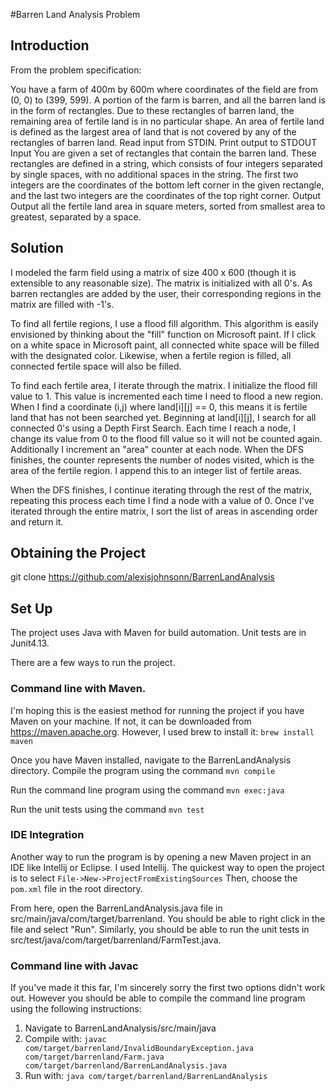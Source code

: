 #Barren Land Analysis Problem

## Introduction 
From the problem specification: 

You have a farm of 400m by 600m where coordinates of the field are from (0, 0) to (399, 599). A portion of the farm is barren, and all the barren land is in the form of rectangles. Due to these rectangles of barren land, the remaining area of fertile land is in no particular shape. An area of fertile land is defined as the largest area of land that is not covered by any of the rectangles of barren land. 
Read input from STDIN. Print output to STDOUT 
Input 
You are given a set of rectangles that contain the barren land. These rectangles are defined in a string, which consists of four integers separated by single spaces, with no additional spaces in the string. The first two integers are the coordinates of the bottom left corner in the given rectangle, and the last two integers are the coordinates of the top right corner. 
Output 
Output all the fertile land area in square meters, sorted from smallest area to greatest, separated by a space. 

## Solution 
I modeled the farm field using a matrix of size 400 x 600 (though it is extensible to any reasonable size). The matrix is initialized with all 0's. As barren rectangles
are added by the user, their corresponding regions in the matrix are filled with -1's. 

To find all fertile regions, I use a flood fill algorithm. This algorithm is easily envisioned by thinking about the "fill" function on Microsoft paint. If I click 
on a white space in Microsoft paint, all connected white space will be filled with the designated color. Likewise, when a fertile region is filled, all connected 
fertile space will also be filled. 

To find each fertile area, I iterate through the matrix. I initialize the flood fill value to 1. This value is incremented each time I need to flood a new region.
When I find a coordinate (i,j) where land[i][j] == 0, this means it is fertile land that has not been searched yet.
Beginning at land[i][j], I search for all connected 0's using a Depth First Search. Each time I reach a node, I change its value from 0 to the flood fill value
so it will not be counted again. Additionally I increment an "area" counter at each node. When the DFS finishes, the counter represents the number of 
nodes visited, which is the area of the fertile region. I append this to an integer list of fertile areas. 

When the DFS finishes, I continue iterating through the rest of the matrix, repeating this process each time I find a node with a value of 0. Once I've 
iterated through the entire matrix, I sort the list of areas in ascending order and return it.

## Obtaining the Project

git clone https://github.com/alexisjohnsonn/BarrenLandAnalysis

## Set Up
The project uses Java with Maven for build automation. Unit tests are in Junit4.13.

There are a few ways to run the project. 
### Command line with Maven. 
I'm hoping this is the easiest method for running the project if you have Maven on 
your machine. If not, it can be downloaded from https://maven.apache.org. However, I used 
brew to install it: 
 ```brew install maven```
 
 Once you have Maven installed, navigate to the BarrenLandAnalysis directory.
 Compile the program using the command 
 ```mvn compile```
 
 Run the command line program using the command
 ```mvn exec:java```
 
 Run the unit tests using the command
 ```mvn test```
 
 ### IDE Integration
 Another way to run the program is by opening a new Maven project in an IDE like Intellij or Eclipse. 
 I used Intellij. The quickest way to open the project is to select 
 ```File->New->ProjectFromExistingSources```
 Then, choose the ```pom.xml``` file in the root directory.
 
 From here, open the BarrenLandAnalysis.java file in src/main/java/com/target/barrenland. You should be able to 
 right click in the file and select "Run". Similarly, you should be able to run the unit tests
 in src/test/java/com/target/barrenland/FarmTest.java.
 
 ### Command line with Javac
 If you've made it this far, I'm sincerely sorry the first two options didn't work out. However you should
 be able to compile the command line program using the following instructions: 
 
 
 1. Navigate to BarrenLandAnalysis/src/main/java
 2. Compile with: 
 ```javac com/target/barrenland/InvalidBoundaryException.java com/target/barrenland/Farm.java com/target/barrenland/BarrenLandAnalysis.java ```
 3. Run with: 
 ```java com/target/barrenland/BarrenLandAnalysis```
